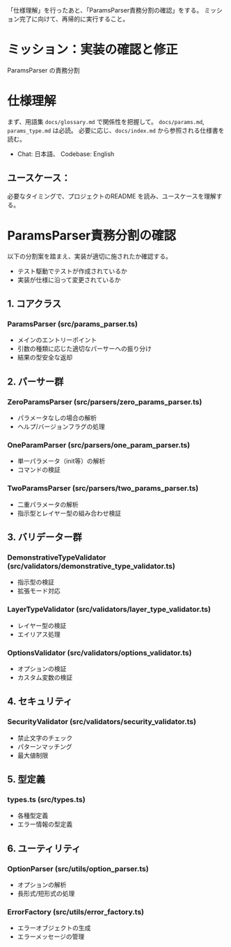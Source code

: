 「仕様理解」を行ったあと、「ParamsParser責務分割の確認」をする。
ミッション完了に向けて、再帰的に実行すること。

# ミッション：実装の確認と修正
ParamsParser の責務分割

# 仕様理解

まず、用語集 `docs/glossary.md` で関係性を把握して。
`docs/params.md`, `params_type.md` は必読。
必要に応じ、`docs/index.md` から参照される仕様書を読む。

- Chat: 日本語、 Codebase: English

## ユースケース：

必要なタイミングで、プロジェクトのREADME を読み、ユースケースを理解する。

# ParamsParser責務分割の確認

以下の分割案を踏まえ、実装が適切に施されたか確認する。

- テスト駆動でテストが作成されているか
- 実装が仕様に沿って変更されているか

## 1. コアクラス

### ParamsParser (src/params_parser.ts)
- メインのエントリーポイント
- 引数の種類に応じた適切なパーサーへの振り分け
- 結果の型安全な返却

## 2. パーサー群

### ZeroParamsParser (src/parsers/zero_params_parser.ts)
- パラメータなしの場合の解析
- ヘルプ/バージョンフラグの処理

### OneParamParser (src/parsers/one_param_parser.ts)
- 単一パラメータ（init等）の解析
- コマンドの検証

### TwoParamsParser (src/parsers/two_params_parser.ts)
- 二重パラメータの解析
- 指示型とレイヤー型の組み合わせ検証

## 3. バリデーター群

### DemonstrativeTypeValidator (src/validators/demonstrative_type_validator.ts)
- 指示型の検証
- 拡張モード対応

### LayerTypeValidator (src/validators/layer_type_validator.ts)
- レイヤー型の検証
- エイリアス処理

### OptionsValidator (src/validators/options_validator.ts)
- オプションの検証
- カスタム変数の検証

## 4. セキュリティ

### SecurityValidator (src/validators/security_validator.ts)
- 禁止文字のチェック
- パターンマッチング
- 最大値制限

## 5. 型定義

### types.ts (src/types.ts)
- 各種型定義
- エラー情報の型定義

## 6. ユーティリティ

### OptionParser (src/utils/option_parser.ts)
- オプションの解析
- 長形式/短形式の処理

### ErrorFactory (src/utils/error_factory.ts)
- エラーオブジェクトの生成
- エラーメッセージの管理
